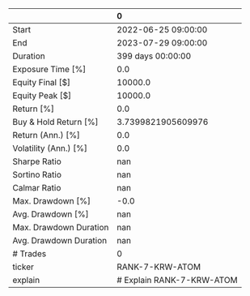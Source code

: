 |                        | 0                         |
|:-----------------------|:--------------------------|
| Start                  | 2022-06-25 09:00:00       |
| End                    | 2023-07-29 09:00:00       |
| Duration               | 399 days 00:00:00         |
| Exposure Time [%]      | 0.0                       |
| Equity Final [$]       | 10000.0                   |
| Equity Peak [$]        | 10000.0                   |
| Return [%]             | 0.0                       |
| Buy & Hold Return [%]  | 3.7399821905609976        |
| Return (Ann.) [%]      | 0.0                       |
| Volatility (Ann.) [%]  | 0.0                       |
| Sharpe Ratio           | nan                       |
| Sortino Ratio          | nan                       |
| Calmar Ratio           | nan                       |
| Max. Drawdown [%]      | -0.0                      |
| Avg. Drawdown [%]      | nan                       |
| Max. Drawdown Duration | nan                       |
| Avg. Drawdown Duration | nan                       |
| # Trades               | 0                         |
| ticker                 | RANK-7-KRW-ATOM           |
| explain                | # Explain RANK-7-KRW-ATOM |